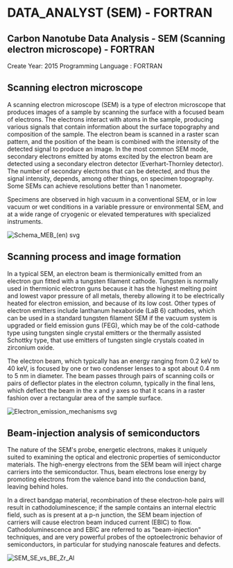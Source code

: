 # DATA_ANALYST (SEM) - FORTRAN
Carbon Nanotube Data Analysis - SEM (Scanning electron microscope) - FORTRAN
-----
Create Year: 2015
Programming Language : FORTRAN


Scanning electron microscope
----

A scanning electron microscope (SEM) is a type of electron microscope that produces images of a sample by scanning the surface with a focused beam of electrons. The electrons interact with atoms in the sample, producing various signals that contain information about the surface topography and composition of the sample. The electron beam is scanned in a raster scan pattern, and the position of the beam is combined with the intensity of the detected signal to produce an image. In the most common SEM mode, secondary electrons emitted by atoms excited by the electron beam are detected using a secondary electron detector (Everhart-Thornley detector). The number of secondary electrons that can be detected, and thus the signal intensity, depends, among other things, on specimen topography. Some SEMs can achieve resolutions better than 1 nanometer.

Specimens are observed in high vacuum in a conventional SEM, or in low vacuum or wet conditions in a variable pressure or environmental SEM, and at a wide range of cryogenic or elevated temperatures with specialized instruments.

![Schema_MEB_(en) svg](https://user-images.githubusercontent.com/13979489/121264995-bf148080-c8c0-11eb-9716-aa9d65e51853.png)

Scanning process and image formation
----
In a typical SEM, an electron beam is thermionically emitted from an electron gun fitted with a tungsten filament cathode. Tungsten is normally used in thermionic electron guns because it has the highest melting point and lowest vapor pressure of all metals, thereby allowing it to be electrically heated for electron emission, and because of its low cost. Other types of electron emitters include lanthanum hexaboride (LaB
6) cathodes, which can be used in a standard tungsten filament SEM if the vacuum system is upgraded or field emission guns (FEG), which may be of the cold-cathode type using tungsten single crystal emitters or the thermally assisted Schottky type, that use emitters of tungsten single crystals coated in zirconium oxide.

The electron beam, which typically has an energy ranging from 0.2 keV to 40 keV, is focused by one or two condenser lenses to a spot about 0.4 nm to 5 nm in diameter. The beam passes through pairs of scanning coils or pairs of deflector plates in the electron column, typically in the final lens, which deflect the beam in the x and y axes so that it scans in a raster fashion over a rectangular area of the sample surface.

![Electron_emission_mechanisms svg](https://user-images.githubusercontent.com/13979489/121265286-4235d680-c8c1-11eb-8bd4-ffa13ac28698.png)


Beam-injection analysis of semiconductors
---
The nature of the SEM's probe, energetic electrons, makes it uniquely suited to examining the optical and electronic properties of semiconductor materials. The high-energy electrons from the SEM beam will inject charge carriers into the semiconductor. Thus, beam electrons lose energy by promoting electrons from the valence band into the conduction band, leaving behind holes.

In a direct bandgap material, recombination of these electron-hole pairs will result in cathodoluminescence; if the sample contains an internal electric field, such as is present at a p-n junction, the SEM beam injection of carriers will cause electron beam induced current (EBIC) to flow. Cathodoluminescence and EBIC are referred to as "beam-injection" techniques, and are very powerful probes of the optoelectronic behavior of semiconductors, in particular for studying nanoscale features and defects.

![SEM_SE_vs_BE_Zr_Al](https://user-images.githubusercontent.com/13979489/121265328-4eba2f00-c8c1-11eb-8089-73e5e1f579c0.png)
